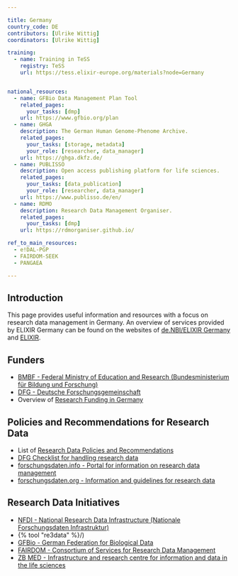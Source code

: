 ```yaml
---

title: Germany
country_code: DE
contributors: [Ulrike Wittig]
coordinators: [Ulrike Wittig]

training:
  - name: Training in TeSS
    registry: TeSS
    url: https://tess.elixir-europe.org/materials?node=Germany


national_resources:
  - name: GFBio Data Management Plan Tool
    related_pages:
      your_tasks: [dmp]
    url: https://www.gfbio.org/plan
  - name: GHGA
    description: The German Human Genome-Phenome Archive.
    related_pages:
      your_tasks: [storage, metadata]
      your_role: [researcher, data_manager]
    url: https://ghga.dkfz.de/
  - name: PUBLISSO
    description: Open access publishing platform for life sciences.
    related_pages:
      your_tasks: [data_publication]
      your_role: [researcher, data_manager]
    url: https://www.publisso.de/en/
  - name: RDMO
    description: Research Data Management Organiser.
    related_pages:
      your_tasks: [dmp]
    url: https://rdmorganiser.github.io/

ref_to_main_resources:
  - e!DAL-PGP
  - FAIRDOM-SEEK
  - PANGAEA

---
```



## Introduction 

This page provides useful information and resources with a focus on research data management in Germany. An overview of services provided by ELIXIR Germany can be found on the websites of [de.NBI/ELIXIR Germany](https://www.denbi.de/) and [ELIXIR](https://elixir-europe.org/about-us/who-we-are/nodes/germany).

## Funders

* [BMBF - Federal Ministry of Education and Research (Bundesministerium für Bildung und Forschung)](https://www.bmbf.de/)
* [DFG - Deutsche Forschungsgemeinschaft](https://www.dfg.de)
* Overview of [Research Funding in Germany](https://www.research-in-germany.org/en/)

## Policies and Recommendations for Research Data

* List of [Research Data Policies and Recommendations](https://www.forschungsdaten.org/index.php/Data_Policies)
* [DFG Checklist for handling research data](https://www.dfg.de/download/pdf/foerderung/grundlagen_dfg_foerderung/forschungsdaten/forschungsdaten_checkliste_de.pdf)
* [forschungsdaten.info - Portal for information on research data management](https://www.forschungsdaten.info/)
* [forschungsdaten.org - Information and guidelines for research data](https://www.forschungsdaten.org)

## Research Data Initiatives 

* [NFDI - National Research Data Infrastructure (Nationale Forschungsdaten Infrastruktur)](https://www.nfdi.de/)
* {% tool "re3data" %}/)
* [GFBio - German Federation for Biological Data](https://www.gfbio.org/)
* [FAIRDOM - Consortium of Services for Research Data Management](https://fair-dom.org/)
* [ZB MED - Infrastructure and research centre for information and data in the life sciences](https://www.zbmed.de/)


